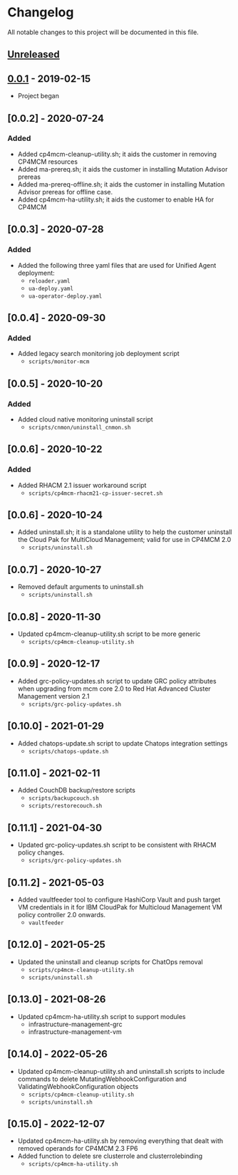 # Changelog

All notable changes to this project will be documented in this file.

## [Unreleased]

## [0.0.1] - 2019-02-15
- Project began

## [0.0.2] - 2020-07-24

### Added
- Added cp4mcm-cleanup-utility.sh; it aids the customer in removing CP4MCM resources
- Added ma-prereq.sh; it aids the customer in installing Mutation Advisor prereas
- Added ma-prereq-offline.sh; it aids the customer in installing Mutation Advisor prereas for offline case.
- Added cp4mcm-ha-utility.sh; it aids the customer to enable HA for CP4MCM

[unreleased]: https://github.com/ibm/repo-template/compare/v0.0.1...HEAD
[0.0.1]: https://github.com/ibm/repo-template/releases/tag/v0.0.1

## [0.0.3] - 2020-07-28

### Added
- Added the following three yaml files that are used for Unified Agent deployment:
  - `reloader.yaml`
  - `ua-deploy.yaml`
  - `ua-operator-deploy.yaml`

## [0.0.4] - 2020-09-30

### Added
- Added legacy search monitoring job deployment script
  - `scripts/monitor-mcm`

## [0.0.5] - 2020-10-20

### Added
- Added cloud native monitoring uninstall script
  - `scripts/cnmon/uninstall_cnmon.sh`

## [0.0.6] - 2020-10-22

### Added
- Added RHACM 2.1 issuer workaround script
  - `scripts/cp4mcm-rhacm21-cp-issuer-secret.sh`
  
## [0.0.6] - 2020-10-24
- Added uninstall.sh; it is a standalone utility to help the customer uninstall the Cloud Pak for MultiCloud Management; valid for use in CP4MCM 2.0
  - `scripts/uninstall.sh`
  
## [0.0.7] - 2020-10-27
- Removed default arguments to uninstall.sh
  - `scripts/uninstall.sh`
  
## [0.0.8] - 2020-11-30
- Updated cp4mcm-cleanup-utility.sh script to be more generic
  - `scripts/cp4mcm-cleanup-utility.sh`

## [0.0.9] - 2020-12-17
- Added grc-policy-updates.sh script to update GRC policy attributes when upgrading from mcm core 2.0 to Red Hat Advanced Cluster Management version 2.1
  - `scripts/grc-policy-updates.sh`

## [0.10.0] - 2021-01-29
- Added chatops-update.sh script to update Chatops integration settings
  - `scripts/chatops-update.sh`

## [0.11.0] - 2021-02-11
- Added CouchDB backup/restore scripts
  - `scripts/backupcouch.sh`
  - `scripts/restorecouch.sh`

## [0.11.1] - 2021-04-30
- Updated grc-policy-updates.sh script to be consistent with RHACM policy changes.
  - `scripts/grc-policy-updates.sh`

## [0.11.2] - 2021-05-03
- Added vaultfeeder tool to configure HashiCorp Vault and push target VM credentials in it for IBM CloudPak for Multicloud Management VM policy controller 2.0 onwards.
  - `vaultfeeder`

## [0.12.0] - 2021-05-25
- Updated the uninstall and cleanup scripts for ChatOps removal
  - `scripts/cp4mcm-cleanup-utility.sh`
  - `scripts/uninstall.sh`

## [0.13.0] - 2021-08-26
- Updated cp4mcm-ha-utility.sh script to support modules
  - infrastructure-management-grc
  - infrastructure-management-vm

## [0.14.0] - 2022-05-26
- Updated cp4mcm-cleanup-utility.sh and uninstall.sh scripts to include commands to delete MutatingWebhookConfiguration and ValidatingWebhookConfiguration objects
  - `scripts/cp4mcm-cleanup-utility.sh`
  - `scripts/uninstall.sh`
  
## [0.15.0] - 2022-12-07
- Updated cp4mcm-ha-utility.sh by removing everything that dealt with removed operands for CP4MCM 2.3 FP6
- Added function to delete sre clusterrole and clusterrolebinding
  - `scripts/cp4mcm-ha-utility.sh`
